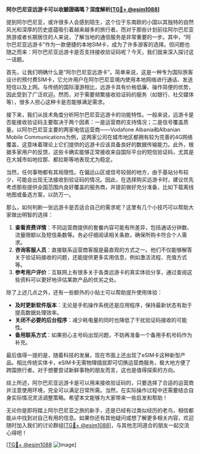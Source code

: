 **阿尔巴尼亚远游卡可以收驗證碼嗎？深度解析[[TG💪+ @esim1088](https://t.me/s/esim1088)]**

提到阿尔巴尼亚，或许很多人会感到陌生，这个位于东南欧的小国以其独特的自然风光和深厚的历史底蕴吸引着越来越多的旅行者。而对于那些计划前往阿尔巴尼亚旅游或者长期居住的人来说，了解当地的通信服务是非常重要的一步。其中，“阿尔巴尼亚远游卡”作为一款便捷的本地SIM卡，成为了许多游客的选择。但问题也随之而来：阿尔巴尼亚远游卡是否支持接收验证码呢？今天，我们就来深入探讨这一话题。

首先，让我们明确什么是“阿尔巴尼亚远游卡”。简单来说，这是一种专为国际旅客设计的预付费SIM卡，它允许用户在阿尔巴尼亚境内使用本地网络进行通话、发送短信以及上网。与传统的国际漫游相比，远游卡具有价格低廉、操作简便的优势，因此受到了广泛欢迎。然而，对于需要频繁接收验证码的服务（如银行、社交媒体等），很多人担心这种卡是否能够满足需求。

接下来，我们从技术角度分析阿尔巴尼亚远游卡的功能特性。一般来说，远游卡是否能接收验证码主要取决于两个因素：一是运营商的支持情况；二是信号覆盖质量。以阿尔巴尼亚主要的两家电信运营商——Vodafone Albania和Albanian Mobile Communications为例，这两家公司在城市地区都拥有较为完善的4G网络覆盖，这意味着理论上它们提供的远游卡应该具备良好的数据传输能力。此外，根据多家用户的反馈，这些卡确实能够正常接收来自国际平台的短信验证码，尤其是在大城市如地拉那、都拉斯等地表现尤为稳定。

当然，任何事物都有其局限性。在偏远山区或信号较弱的地方，由于基站分布较少，可能会出现无法接收到验证码的情况。因此，在选择购买远游卡时，建议优先考虑那些提供全国范围内良好覆盖的服务商，并提前做好充分准备，比如下载离线地图或备选方案，以防万一。

那么，如何判断一张远游卡是否适合自己的需求呢？这里有几个小技巧可以帮助大家做出明智的选择：

1. **查看资费详情**：不同运营商提供的套餐内容可能有所差异，包括通话分钟数、流量限额以及短信条数等。务必仔细阅读相关条款，确保所购卡符合个人需求。
2. **咨询客服人员**：直接联系运营商客服是最直观的方式之一。他们不仅能够解答关于验证码接收的问题，还能提供更多实用信息，例如激活流程、充值方式等。
3. **参考用户评价**：互联网上有很多关于各类远游卡的真实体验分享，通过查阅这些资料可以更好地评估某款产品的优劣之处。

除了上述几点之外，还有一些额外的小贴士可以帮助提升使用体验：

- **及时更新软件版本**：无论是手机操作系统还是应用程序，保持最新状态有助于提高数据处理效率。
- **关闭不必要的后台程序**：减少耗电量的同时也降低了干扰验证码接收的可能性。
- **备用联系方式**：如果担心主号码出现问题，不妨再准备一个备用手机号码作为补充。

最后值得一提的是，随着科技的发展，现在市面上还出现了eSIM卡这种新型产品。相比传统实体卡，eSIM卡无需物理插拔即可切换运营商服务，极大地方便了跨国旅行者。对于想要尝试新鲜事物的朋友而言，这也是值得探索的方向。

综上所述，阿尔巴尼亚远游卡是可以用来接收验证码的，只要选择了合适的运营商并注意使用环境，完全可以满足日常所需。当然，在实际操作过程中还需要结合自身实际情况灵活调整策略。希望本文能够为大家带来一些启发和帮助！

无论你是即将踏上阿尔巴尼亚之旅的新手，还是已经有过类似经历的老鸟，相信都能从中找到对自己有用的信息。如果你还有其他疑问或想了解更多相关内容，欢迎随时加入我们的讨论群组[[TG💪+ @esim1088](https://t.me/s/esim1088)]，与其他志同道合的朋友一起交流心得吧！

[[TG💪+ @esim1088](https://t.me/s/esim1088) ![Image](https://i.postimg.cc/4NQfJmqS/Snipaste-2025-05-13-00-14-12.png)]